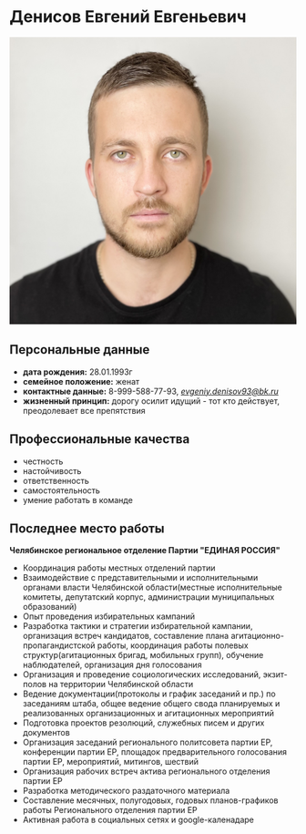 # Денисов Евгений Евгеньевич
![Фотография](img/photo.jpeg)

## Персональные данные
* **дата рождения:** 28.01.1993г    
* **семейное положение:** женат   
* **контактные данные:** 8-999-588-77-93, *evgeniy.denisov93@bk.ru*   
* **жизненный принцип:** дорогу осилит идущий - тот кто действует, преодолевает все препятствия     

## Профессиональные качества
* честность
* настойчивость
* ответственность
* самостоятельность
* умение работать в команде

## Последнее место работы 

**Челябинское региональное отделение Партии "ЕДИНАЯ РОССИЯ"**
* Координация работы местных отделений партии
* Взаимодействие с представительными и исполнительными органами власти Челябинской области(местные исполнительные комитеты, депутатский корпус, администрации муниципальных образований)
* Опыт проведения избирательных кампаний
* Разработка тактики и стратегии избирательной кампании, организация встреч кандидатов, составление плана агитационно-пропагандистской работы, координация работы полевых структур(агитационных бригад, мобильных групп), обучение наблюдателей, организация дня голосования
* Организация и проведение социологических исследований, экзит-полов на территории Челябинской области
* Ведение документации(протоколы и график заседаний и пр.) по заседаниям штаба, общее ведение общего свода планируемых и реализованных организационных и агитационных мероприятий
* Подготовка проектов резолюций, служебных писем и других документов
* Организация заседаний регионального политсовета партии ЕР, конференции партии ЕР, площадок предварительного голосования партии ЕР, мероприятий, митингов, шествий
* Организация рабочих встреч актива регионального отделения партии ЕР
* Разработка методического раздаточного материала
* Составление месячных, полугодовых, годовых планов-графиков работы Регионального отделения партии ЕР
* Активная работа в социальных сетях и google-каленадаре






